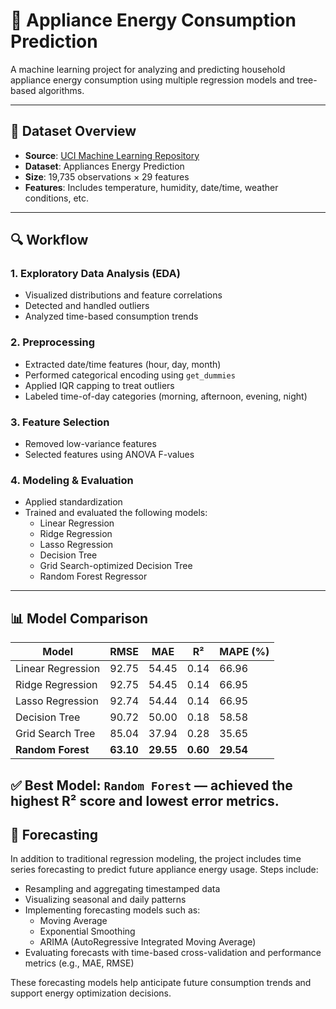 # 🧠 Appliance Energy Consumption Prediction

A machine learning project for analyzing and predicting household appliance energy consumption using multiple regression models and tree-based algorithms.

---

## 📂 Dataset Overview

- **Source**: [UCI Machine Learning Repository](https://archive.ics.uci.edu/ml/datasets/Appliances+energy+prediction)  
- **Dataset**: Appliances Energy Prediction  
- **Size**: 19,735 observations × 29 features  
- **Features**: Includes temperature, humidity, date/time, weather conditions, etc.

---

## 🔍 Workflow

### 1. **Exploratory Data Analysis (EDA)**
- Visualized distributions and feature correlations
- Detected and handled outliers
- Analyzed time-based consumption trends

### 2. **Preprocessing**
- Extracted date/time features (hour, day, month)
- Performed categorical encoding using `get_dummies`
- Applied IQR capping to treat outliers
- Labeled time-of-day categories (morning, afternoon, evening, night)

### 3. **Feature Selection**
- Removed low-variance features
- Selected features using ANOVA F-values

### 4. **Modeling & Evaluation**
- Applied standardization
- Trained and evaluated the following models:
  - Linear Regression
  - Ridge Regression
  - Lasso Regression
  - Decision Tree
  - Grid Search-optimized Decision Tree
  - Random Forest Regressor

---

## 📊 Model Comparison

| Model             | RMSE   | MAE   | R²   | MAPE (%) |
|------------------|--------|-------|------|----------|
| Linear Regression | 92.75  | 54.45 | 0.14 | 66.96    |
| Ridge Regression  | 92.75  | 54.45 | 0.14 | 66.95    |
| Lasso Regression  | 92.74  | 54.44 | 0.14 | 66.95    |
| Decision Tree     | 90.72  | 50.00 | 0.18 | 58.58    |
| Grid Search Tree  | 85.04  | 37.94 | 0.28 | 35.65    |
| **Random Forest** | **63.10**  | **29.55** | **0.60** | **29.54** |

✅ **Best Model**: `Random Forest` — achieved the highest R² score and lowest error metrics.
---

## 🔮 Forecasting

In addition to traditional regression modeling, the project includes time series forecasting to predict future appliance energy usage. Steps include:

- Resampling and aggregating timestamped data
- Visualizing seasonal and daily patterns
- Implementing forecasting models such as:
  - Moving Average
  - Exponential Smoothing
  - ARIMA (AutoRegressive Integrated Moving Average)
- Evaluating forecasts with time-based cross-validation and performance metrics (e.g., MAE, RMSE)

These forecasting models help anticipate future consumption trends and support energy optimization decisions.
